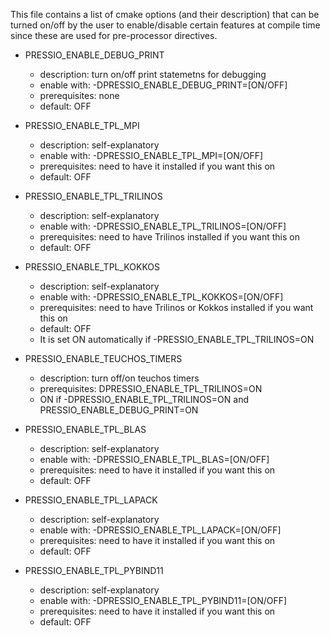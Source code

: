 
This file contains a list of cmake options (and their description)
that can be turned on/off by the user to enable/disable certain features
at compile time since these are used for pre-processor directives.

- PRESSIO_ENABLE_DEBUG_PRINT
	- description:	turn on/off print statemetns for debugging
	- enable with: 	-DPRESSIO_ENABLE_DEBUG_PRINT=[ON/OFF]
	- prerequisites: 	none
	- default: 		OFF


- PRESSIO_ENABLE_TPL_MPI
	- description: 	self-explanatory
	- enable with: 	-DPRESSIO_ENABLE_TPL_MPI=[ON/OFF]
	- prerequisites: 	need to have it installed if you want this on
	- default: 		OFF


- PRESSIO_ENABLE_TPL_TRILINOS
	- description: 	self-explanatory
	- enable with: 	-DPRESSIO_ENABLE_TPL_TRILINOS=[ON/OFF]
	- prerequisites: 	need to have Trilinos installed if you want this on
	- default: OFF


- PRESSIO_ENABLE_TPL_KOKKOS
	- description: 	self-explanatory
	- enable with: 	-DPRESSIO_ENABLE_TPL_KOKKOS=[ON/OFF]
	- prerequisites: 	need to have Trilinos or Kokkos installed if you want this on
	- default: 		OFF
	- It is set ON automatically if -PRESSIO_ENABLE_TPL_TRILINOS=ON


- PRESSIO_ENABLE_TEUCHOS_TIMERS
	- description: 	turn off/on teuchos timers
	- prerequisites: 	DPRESSIO_ENABLE_TPL_TRILINOS=ON
	- ON if -DPRESSIO_ENABLE_TPL_TRILINOS=ON and PRESSIO_ENABLE_DEBUG_PRINT=ON


- PRESSIO_ENABLE_TPL_BLAS
	- description: 	self-explanatory
	- enable with: 	-DPRESSIO_ENABLE_TPL_BLAS=[ON/OFF]
	- prerequisites: 	need to have it installed if you want this on
	- default: 		OFF


- PRESSIO_ENABLE_TPL_LAPACK
	- description: 	self-explanatory
	- enable with: 	-DPRESSIO_ENABLE_TPL_LAPACK=[ON/OFF]
	- prerequisites: 	need to have it installed if you want this on
	- default: 		OFF


- PRESSIO_ENABLE_TPL_PYBIND11
	- description: 	self-explanatory
	- enable with: 	-DPRESSIO_ENABLE_TPL_PYBIND11=[ON/OFF]
	- prerequisites: 	need to have it installed if you want this on
	- default: 		OFF


<!-- - PRESSIO_ENABLE_TPL_BLAZE
	- description: 	self-explanatory
	- enable with: 	-DPRESSIO_ENABLE_TPL_BLAZE=[ON/OFF]
	- prerequisites: 	need to have it installed if you want this on
	- default: 		OFF


- PRESSIO_ENABLE_TPL_ARMADILLO
	- description: 	self-explanatory
	- enable with: 	-DPRESSIO_ENABLE_TPL_ARMADILLO=[ON/OFF]
	- prerequisites: 	need to have it installed if you want this on
	- default: 		OFF
 -->

